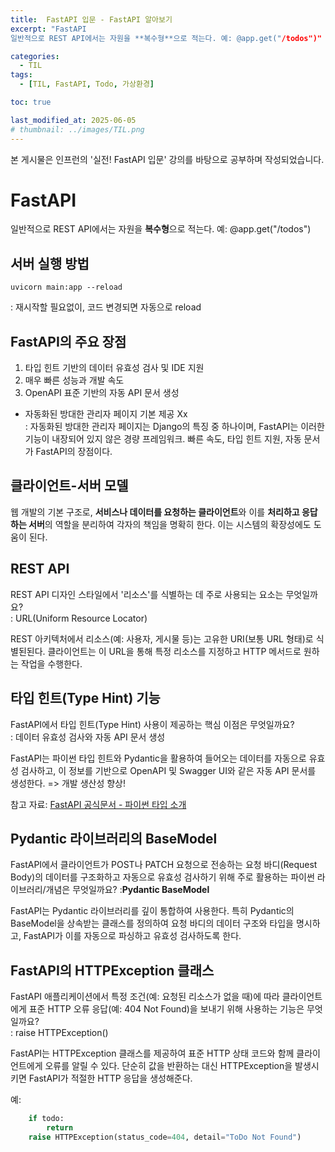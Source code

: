 ```yaml
---
title:  FastAPI 입문 - FastAPI 알아보기
excerpt: "FastAPI
일반적으로 REST API에서는 자원을 **복수형**으로 적는다. 예: @app.get("/todos")"

categories:
  - TIL
tags:
  - [TIL, FastAPI, Todo, 가상환경]

toc: true

last_modified_at: 2025-06-05 
# thumbnail: ../images/TIL.png
---
```


본 게시물은 인프런의 '실전! FastAPI 입문' 강의를 바탕으로 공부하며 작성되었습니다.

# FastAPI
일반적으로 REST API에서는 자원을 **복수형**으로 적는다.
예: @app.get("/todos")

## 서버 실행 방법
```
uvicorn main:app --reload
```   
: 재시작할 필요없이, 코드 변경되면 자동으로 reload

## FastAPI의 주요 장점
1. 타입 힌트 기반의 데이터 유효성 검사 및 IDE 지원    
2. 매우 빠른 성능과 개발 속도   
3. OpenAPI 표준 기반의 자동 API 문서 생성   

+ 자동화된 방대한 관리자 페이지 기본 제공 Xx    
: 자동화된 방대한 관리자 페이지는 Django의 특징 중 하나이며, FastAPI는 이러한 기능이 내장되어 있지 않은 경량 프레임워크. 빠른 속도, 타입 힌트 지원, 자동 문서가 FastAPI의 장점이다.

## 클라이언트-서버 모델
웹 개발의 기본 구조로, **서비스나 데이터를 요청하는 클라이언트**와 이를 **처리하고 응답하는 서버**의 역할을 분리하여 각자의 책임을 명확히 한다. 이는 시스템의 확장성에도 도움이 된다.

## REST API
REST API 디자인 스타일에서 '리소스'를 식별하는 데 주로 사용되는 요소는 무엇일까요?    
: URL(Uniform Resource Locator)

REST 아키텍처에서 리소스(예: 사용자, 게시물 등)는 고유한 URI(보통 URL 형태)로 식별된된다. 클라이언트는 이 URL을 통해 특정 리소스를 지정하고 HTTP 메서드로 원하는 작업을 수행한다.

## 타입 힌트(Type Hint) 기능
FastAPI에서 타입 힌트(Type Hint) 사용이 제공하는 핵심 이점은 무엇일까요?    
: 데이터 유효성 검사와 자동 API 문서 생성

FastAPI는 파이썬 타입 힌트와 Pydantic을 활용하여 들어오는 데이터를 자동으로 유효성 검사하고, 이 정보를 기반으로 OpenAPI 및 Swagger UI와 같은 자동 API 문서를 생성한다.
=> 개발 생산성 향상!

참고 자료: [FastAPI 공식문서 - 파이썬 타입 소개](https://fastapi.tiangolo.com/ko/python-types/#dict)

## Pydantic 라이브러리의 BaseModel
FastAPI에서 클라이언트가 POST나 PATCH 요청으로 전송하는 요청 바디(Request Body)의 데이터를 구조화하고 자동으로 유효성 검사하기 위해 주로 활용하는 파이썬 라이브러리/개념은 무엇일까요?
:**Pydantic BaseModel**

FastAPI는 Pydantic 라이브러리를 깊이 통합하여 사용한다. 특히 Pydantic의 BaseModel을 상속받는 클래스를 정의하여 요청 바디의 데이터 구조와 타입을 명시하고, FastAPI가 이를 자동으로 파싱하고 유효성 검사하도록 한다.

## FastAPI의 HTTPException 클래스
FastAPI 애플리케이션에서 특정 조건(예: 요청된 리소스가 없을 때)에 따라 클라이언트에게 표준 HTTP 오류 응답(예: 404 Not Found)을 보내기 위해 사용하는 기능은 무엇일까요?    
: raise HTTPException()

FastAPI는 HTTPException 클래스를 제공하여 표준 HTTP 상태 코드와 함께 클라이언트에게 오류를 알릴 수 있다. 단순히 값을 반환하는 대신 HTTPException을 발생시키면 FastAPI가 적절한 HTTP 응답을 생성해준다.

예:   
```py
    if todo:
        return
    raise HTTPException(status_code=404, detail="ToDo Not Found")
```

